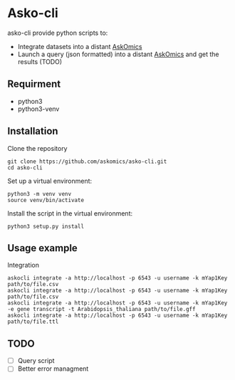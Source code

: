 Asko-cli
========

asko-cli provide python scripts to:

- Integrate datasets into a distant [AskOmics](https://github.com/askomics/askomics)
- Launch a query (json formatted) into a distant [AskOmics](https://github.com/askomics/askomics) and get the results (TODO)

Requirment
----------

- python3
- python3-venv

Installation
------------

Clone the repository

    git clone https://github.com/askomics/asko-cli.git
    cd asko-cli

Set up a virtual environment:

    python3 -m venv venv
    source venv/bin/activate

Install the script in the virtual environment:

    python3 setup.py install

Usage example
-------------

Integration

    askocli integrate -a http://localhost -p 6543 -u username -k mYap1Key path/to/file.csv
    askocli integrate -a http://localhost -p 6543 -u username -k mYap1Key path/to/file.csv
    askocli integrate -a http://localhost -p 6543 -u username -k mYap1Key -e gene transcript -t Arabidopsis_thaliana path/to/file.gff
    askocli integrate -a http://localhost -p 6543 -u username -k mYap1Key path/to/file.ttl

TODO
----

- [ ] Query script
- [ ] Better error managment